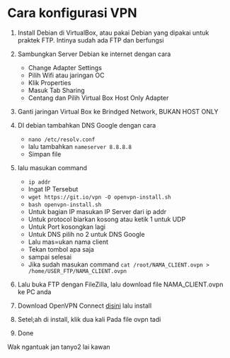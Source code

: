 # Cara konfigurasi VPN

1. Install Debian di VirtualBox, atau pakai Debian yang dipakai untuk praktek FTP. Intinya sudah ada FTP dan berfungsi
2. Sambungkan Server Debian ke internet dengan cara
    - Change Adapter Settings
    - Pilih Wifi atau jaringan OC
    - Klik Properties
    - Masuk Tab Sharing
    - Centang dan Pilih Virtual Box Host Only Adapter

3. Ganti jaringan Virtual Box ke Brindged Network, BUKAN HOST ONLY
4. DI debian tambahkan DNS Google dengan cara
    - ```nano /etc/resolv.conf```
    - lalu tambahkan ```nameserver 8.8.8.8```
    - Simpan file
5. lalu masukan command
    - ```ip addr```
    - Ingat IP Tersebut
    - ```wget https://git.io/vpn -O openvpn-install.sh```
    - ```bash openvpn-install.sh```
    - Untuk bagian IP masukan IP Server dari ip addr
    - Untuk protocol biarkan kosong atau ketik 1 untuk UDP
    - Untuk Port kosongkan lagi
    - Untuk DNS pilih no 2 untuk DNS Google
    - Lalu mas=ukan nama client
    - Tekan tombol apa saja
    - sampai selesai
    - Jika sudah masukan command ```cat /root/NAMA_CLIENT.ovpn > /home/USER_FTP/NAMA_CLIENT.ovpn```
6. Lalu buka FTP dengan FileZilla, lalu download file NAMA_CLIENT.ovpn ke PC anda
7. Download OpenVPN Connect [disini](https://openvpn.net/downloads/openvpn-connect-v3-windows.msi) lalu install
8. Setel;ah di install, klik dua kali Pada file ovpn tadi
9. Done



Wak ngantuak jan tanyo2 lai kawan
